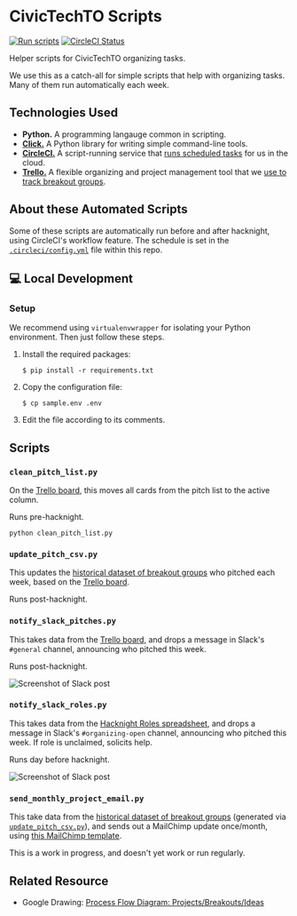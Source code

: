 # CivicTechTO Scripts
[![Run scripts](https://img.shields.io/badge/scheduled%20scripts-RUN-44cc11.svg)][circleci-proj]
[![CircleCI Status](https://img.shields.io/circleci/project/github/CivicTechTO/civictechto-scripts.svg?label=CircleCI)][circleci-proj]

Helper scripts for CivicTechTO organizing tasks.

We use this as a catch-all for simple scripts that help with organizing
tasks. Many of them run automatically each week.

## Technologies Used

- **Python.** A programming langauge common in scripting.
- [**Click.**][click] A Python library for writing simple command-line
  tools.
- [**CircleCI.**][circleci] A script-running service that [runs scheduled
  tasks][circleci-cron] for us in the cloud.
- [**Trello.**][trello] A flexible organizing and project management
  tool that we [use to track breakout groups][trello-board].

## About these Automated Scripts

Some of these scripts are automatically run before and after hacknight,
using CircleCI's workflow feature. The schedule is set in the
[`.circleci/config.yml`][circleci-config] file within this repo.

## :computer: Local Development

### Setup

We recommend using `virtualenvwrapper` for isolating your Python
environment. Then just follow these steps.

1. Install the required packages:

    ```
    $ pip install -r requirements.txt
    ```

2. Copy the configuration file:

    ```
    $ cp sample.env .env
    ```

3. Edit the file according to its comments.

## Scripts

### `clean_pitch_list.py`

On the [Trello board][trello-board], this moves all cards from the pitch
list to the active column.

Runs pre-hacknight.

```
python clean_pitch_list.py
```

### `update_pitch_csv.py`

This updates the [historical dataset of breakout
groups][breakout-dataset] who pitched each week, based on the [Trello
board][trello-board].

Runs post-hacknight.

### `notify_slack_pitches.py`

This takes data from the [Trello board][trello-board], and drops a
message in Slack's `#general` channel, announcing who pitched this week.

Runs post-hacknight.

![Screenshot of Slack post](https://i.imgur.com/M1y4Yi6.png)

### `notify_slack_roles.py`

This takes data from the [Hacknight Roles spreadsheet][hacknight-roles-sheet], and drops a
message in Slack's `#organizing-open` channel, announcing who pitched this week. If role is unclaimed, solicits help.

Runs day before hacknight.

![Screenshot of Slack post](https://i.imgur.com/PLUi7Lh.png)

### `send_monthly_project_email.py`

This take data from the [historical dataset of breakout
groups][breakout-dataset] (generated via [`update_pitch_csv.py`](#update_pitch_csvpy)), and sends out a MailChimp update once/month, using [this MailChimp template][mailchimp-template].

This is a work in progress, and doesn't yet work or run regularly.

## Related Resource

- Google Drawing: [Process Flow Diagram: Projects/Breakouts/Ideas](https://docs.google.com/drawings/d/1h9hY9eyfZzdVbIu-4pihQ6RBgrjj8PbUsHE4oHbGYUY/edit)

<!-- Links -->
   [click]: http://click.pocoo.org/5/
   [circleci]: https://circleci.com/docs/2.0/about-circleci/
   [circleci-cron]: https://support.circleci.com/hc/en-us/articles/115015481128-Scheduling-jobs-cron-for-builds-
   [circleci-proj]: https://circleci.com/gh/CivicTechTO/civictechto-scripts
   [circleci-config]:.circleci/config.yml#L6-L31
   [breakout-dataset]: https://github.com/CivicTechTO/dataset-civictechto-breakout-groups/blob/master/data/civictechto-breakout-groups.csv
   [trello]: https://trello.com/about
   [trello-board]: https://trello.com/b/EVvNEGK5/hacknight-projects
   [hacknight-roles-sheet]: https://docs.google.com/spreadsheets/d/1v9xUqaSqgvDDlTpFqWtBXDPLKw6HsaFU5DfSO0d_9_0/edit
   [mailchimp-template]: https://us11.admin.mailchimp.com/templates/design?tid=364745
